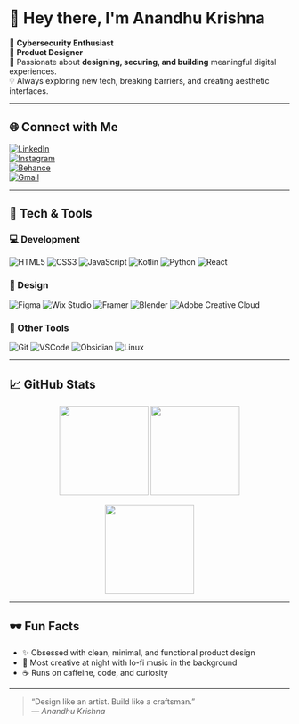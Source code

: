 # 👋 Hey there, I'm **Anandhu Krishna**  

🔐 **Cybersecurity Enthusiast**  
🎨 **Product Designer**  
🚀 Passionate about **designing, securing, and building** meaningful digital experiences.  
💡 Always exploring new tech, breaking barriers, and creating aesthetic interfaces.  

---

## 🌐 Connect with Me

[![LinkedIn](https://img.shields.io/badge/LinkedIn-%230A66C2.svg?logo=linkedin&logoColor=white&style=for-the-badge)](https://www.linkedin.com/in/4krishna)  
[![Instagram](https://img.shields.io/badge/Instagram-%23E4405F.svg?logo=instagram&logoColor=white&style=for-the-badge)](https://instagram.com/akito.fr)  
[![Behance](https://img.shields.io/badge/Behance-%231769FF.svg?logo=behance&logoColor=white&style=for-the-badge)](https://behance.net/4krishna)  
[![Gmail](https://img.shields.io/badge/Gmail-D14836?logo=gmail&logoColor=white&style=for-the-badge)](mailto:akito4krishna@gmail.com)

---

## 🧰 Tech & Tools

### 💻 Development
![HTML5](https://img.shields.io/badge/-HTML5-E34F26?style=flat&logo=html5&logoColor=white)
![CSS3](https://img.shields.io/badge/-CSS3-1572B6?style=flat&logo=css3&logoColor=white)
![JavaScript](https://img.shields.io/badge/-JavaScript-F7DF1E?style=flat&logo=javascript&logoColor=black)
![Kotlin](https://img.shields.io/badge/-Kotlin-7F52FF?style=flat&logo=kotlin&logoColor=white)
![Python](https://img.shields.io/badge/-Python-3776AB?style=flat&logo=python&logoColor=yellow)
![React](https://img.shields.io/badge/-React-20232a?style=flat&logo=react&logoColor=61DAFB)

### 🎨 Design
![Figma](https://img.shields.io/badge/-Figma-F24E1E?style=flat&logo=figma&logoColor=white)
![Wix Studio](https://img.shields.io/badge/-Wix%20Studio-0C6EFC?style=flat&logo=wix&logoColor=white)
![Framer](https://img.shields.io/badge/-Framer-0055FF?style=flat&logo=framer&logoColor=white)
![Blender](https://img.shields.io/badge/-Blender-F5792A?style=flat&logo=blender&logoColor=white)
![Adobe Creative Cloud](https://img.shields.io/badge/-Adobe%20CC-DA1F26?style=flat&logo=adobecreativecloud&logoColor=white)

### 🧠 Other Tools
![Git](https://img.shields.io/badge/-Git-F05032?style=flat&logo=git&logoColor=white)
![VSCode](https://img.shields.io/badge/-VS%20Code-0078D4?style=flat&logo=visualstudiocode&logoColor=white)
![Obsidian](https://img.shields.io/badge/-Obsidian-483699?style=flat&logo=obsidian&logoColor=white)
![Linux](https://img.shields.io/badge/-Linux-FCC624?style=flat&logo=linux&logoColor=black)

---

## 📈 GitHub Stats

<p align="center">
  
  <img src="https://github-readme-streak-stats.herokuapp.com/?user=not-krishna&theme=tokyonight&hide_border=false" height="160px" />
  <img src="https://github-readme-stats.vercel.app/api?username=not-krishna&theme=tokyonight&hide_border=false&include_all_commits=true&count_private=true&show_icons=true&hide_title=false&line_height=25" height="160px" />
</p>

<p align="center">
  <img src="https://github-readme-stats.vercel.app/api/top-langs/?username=not-krishna&theme=tokyonight&hide_border=false&include_all_commits=true&count_private=true&layout=compact" height="160px" />
</p>

---

## 🕶️ Fun Facts
- ✨ Obsessed with clean, minimal, and functional product design  
- 🦉 Most creative at night with lo-fi music in the background  
- ☕ Runs on caffeine, code, and curiosity  



---

> “Design like an artist. Build like a craftsman.”  
> — *Anandhu Krishna*
